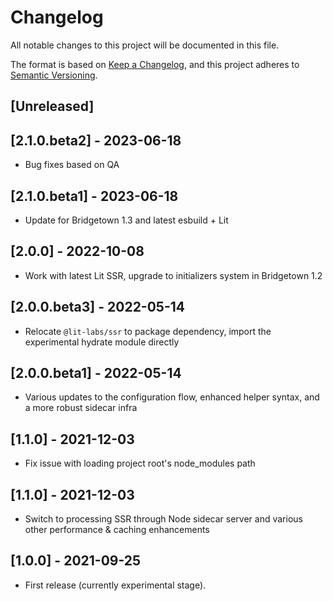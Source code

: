 # Changelog

All notable changes to this project will be documented in this file.

The format is based on [Keep a Changelog](https://keepachangelog.com/en/1.0.0/),
and this project adheres to [Semantic Versioning](https://semver.org/spec/v2.0.0.html).

## [Unreleased]

## [2.1.0.beta2] - 2023-06-18

- Bug fixes based on QA

## [2.1.0.beta1] - 2023-06-18

- Update for Bridgetown 1.3 and latest esbuild + Lit

## [2.0.0] - 2022-10-08

- Work with latest Lit SSR, upgrade to initializers system in Bridgetown 1.2

## [2.0.0.beta3] - 2022-05-14

- Relocate `@lit-labs/ssr` to package dependency, import the experimental hydrate module directly

## [2.0.0.beta1] - 2022-05-14

- Various updates to the configuration flow, enhanced helper syntax, and a more robust sidecar infra

## [1.1.0] - 2021-12-03

- Fix issue with loading project root's node_modules path

## [1.1.0] - 2021-12-03

- Switch to processing SSR through Node sidecar server and various other performance & caching enhancements

## [1.0.0] - 2021-09-25

- First release (currently experimental stage).

